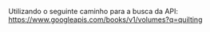 Utilizando o seguinte caminho para a busca da API:
https://www.googleapis.com/books/v1/volumes?q=quilting
